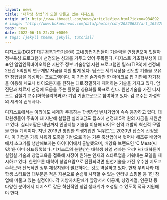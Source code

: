 ```yaml
---
layout: news
title: ‘대학생 창업’의 모델 만들고 있는 디지스트
origin_url: http://www.kbmaeil.com/news/articleView.html?idxno=934892
# image: "http://www.bokuennews.com/data/photos/cdn/20220623/art_1654758504.jpg"
tags: news
date: 2022-06-16 22:23 +0800
# tags: [jekyll theme, jekyll, tutorial]
---
```


디지스트(DGIST·대구경북과학기술원) 교내 창업기업들이 기술력을 인정받으며 잇달아 정부육성 프로그램에 선정되는 성과를 거두고 있어 주목된다. 디지스트 기초학부생이 대표인 엘엠엔틱바이오텍은 지난주 정부 기술창업 지원 프로그램인 팁스(TIPS)에 선정돼 2년간 5억원의 연구개발 자금을 지원 받게 됐다. 팁스는 세계시장을 선도할 기술을 보유한 창업팀을 육성하는 프로그램이다. 이 기업은 손가락만 한 마이크로 칩 기판에 자기장을 이용해 세포나 바이오분자를 원하는 대로 정밀하게 제어하는 기술을 가지고 있다. 암 진단과 치료제 선정에 도움을 주는 플랫폼 상용화를 목표로 한다. 원천기술을 가진 디지스트 김철기 교수(화학물리학과)가 기업 기술고문으로 참여하고 있다. 김 교수는 자성학의 세계적 권위자다.

디지스트에서는 이외에도 세계가 주목하는 학생창업 벤처기업이 속속 등장하고 있다. 대학원생들이 주축이 돼 지난해 설립된 실리코팜도 팁스에 선정돼 5억 원의 자금을 지원받고 있다. 실리코팜은 내년까지 인공지능 기술을 이용해 바이오 신약 개발의 혁신적 모델을 만들 계획이다. 지난 2019년 창업한 학생기업인 ‘씨위드’도 2020년 팁스에 선정됐다. 이 기업은 가축 사육과 도축을 기반으로 하는 기존 축산업에서 벗어나 해조류 배양액에서 소고기를 생산해보자는 아이디어에서 출발했으며, 배양육 브랜드인 ‘C Meat(씨밋)’을 이미 상표등록했다. 디지스트의 놀랄만한 대학생 창업 성과는 우리나라 대학들이 실험실 기술과 창업교육을 접목해 시장이 원하는 인재와 스타트업을 키워내는 모델을 제시하고 있다. 한편으론 대학이 창업요람으로 전환되려면 원천기술을 가진 우수한 지도교수확보와 전폭적인 정부 재정지원이 필요하다는 것도 역설하고 있다. 현재 우리나라 대학생 스타트업 대부분은 적은 자본으로 손쉽게 시작할 수 있는 인터넷 쇼핑몰 등 1인 창업에 머물고 있는 실정이다. 각 지방자치단체가 앞장서서 이공계, 상경계열, 인문학 등 다양한 분야에서 디지스트 같은 혁신적인 창업 생태계가 조성될 수 있도록 적극 지원해야 한다.